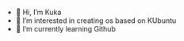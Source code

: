 - 👋 Hi, I’m Kuka
- 👀 I’m interested in creating os based on KUbuntu
- 🌱 I’m currently learning Github
